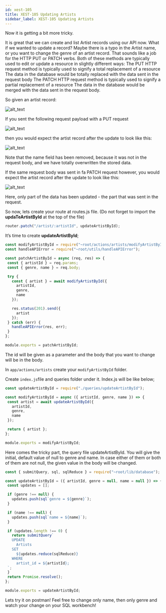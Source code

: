 ```yaml
---
id: xest-105
title: XEST-105 Updating Artists
sidebar_label: XEST-105 Updating Artists
---
```


Now it is getting a bit more tricky.

It is great that we can create and list Artist records using our API now. What if we wanted to update a record? Maybe there is a typo in the Artist name, or you want to change the genre of an artist record. That sounds like a job for the HTTP PUT or PATCH verbs. Both of these methods are typically used to edit or update a resource in slightly different ways: The PUT HTTP request method is typically used to signify a total replacement of a resource The data in the database would be totally replaced with the data sent in the request body The PATCH HTTP request method is typically used to signify a partial replacement of a resource The data in the database would be merged with the data sent in the request body.

So given an artist record:

![alt_text](https://minio.cypruscodes.com/beckend-new-chapter/21.png "id123")

If you sent the following request payload with a PUT request

![alt_text](https://minio.cypruscodes.com/beckend-new-chapter/22.png "jazz")

then you would expect the artist record after the update to look like this:

![alt_text](https://minio.cypruscodes.com/beckend-new-chapter/23.png "123jazz")

Note that the name field has been removed, because it was not in the request body, and we have totally overwritten the stored data.

If the same request body was sent in fa PATCH request however, you would expect the artist record after the update to look like this:


![alt_text](https://minio.cypruscodes.com/beckend-new-chapter/24.png "123frankjazz")

Here, only part of the data has been updated - the part that was sent in the request.

So now, lets create your route at routes.js file. (Do not forget to import the **updaTeArtistById** at the top of the file)

```js
router.patch("/artist/:artistId", updateArtistById);
```

It’s time to create **updateArtistById**;

```js
const modifyArtistById = require("~root/actions/artists/modifyArtistById");
const handleAPIError = require("~root/utils/handleAPIError");

const patchArtistById = async (req, res) => {
 const { artistId } = req.params;
 const { genre, name } = req.body;

 try {
   const { artist } = await modifyArtistById({
     artistId,
     genre,
     name
   });

   res.status(201).send({
     artist
   });
 } catch (err) {
   handleAPIError(res, err);
 }
};

module.exports = patchArtistById;
```

The id will be given as a parameter and the body that you want to change will be in the body.

In `app/actions/artists` create your `modifyArtistById` folder.

Create `index.js`file and queries folder under it. Index.js will be like below;

```js
const updateArtistById = require("./queries/updateArtistById");

const modifyArtistById = async ({ artistId, genre, name }) => {
 const artist = await updateArtistById({
   artistId,
   genre,
   name
 });

 return { artist };
};

module.exports = modifyArtistById;
```

Here comes the tricky part, the query file updateArtistById. You will give the initial, default value of null to genre and name. In case either of them or both of them are not null, the given value in the body will be changed.

```js
const { submitQuery, sql, sqlReduce } = require("~root/lib/database");

const updateArtistById = ({ artistId, genre = null, name = null }) => {
 const updates = [];

 if (genre !== null) {
   updates.push(sql`genre = ${genre}`);
 }

 if (name !== null) {
   updates.push(sql`name = ${name}`);
 }

 if (updates.length !== 0) {
   return submitQuery`
   UPDATE
     Artists
   SET
     ${updates.reduce(sqlReduce)}
   WHERE
     artist_id = ${artistId};
 `;
 }
 return Promise.resolve();
};

module.exports = updateArtistById;
```

Lets try it on postman! Feel free to change only name, then only genre and watch your change on your SQL workbench!